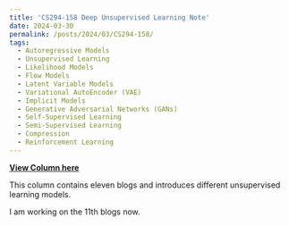 ```yaml
---
title: 'CS294-158 Deep Unsupervised Learning Note'
date: 2024-03-30
permalink: /posts/2024/03/CS294-158/
tags:
  - Autoregressive Models
  - Unsupervised Learning
  - Likelihood Models 
  - Flow Models
  - Latent Variable Models
  - Variational AutoEncoder (VAE)
  - Implicit Models 
  - Generative Adversarial Networks (GANs) 
  - Self-Supervised Learning
  - Semi-Supervised Learning
  - Compression
  - Reinforcement Learning
---
```


[**View Column here**](https://www.zhihu.com/column/c_1486863698749124608 'class=red&target=_blank&data-layout=card')

This column contains eleven blogs and introduces different unsupervised learning models.

I am working on the 11th blogs now.